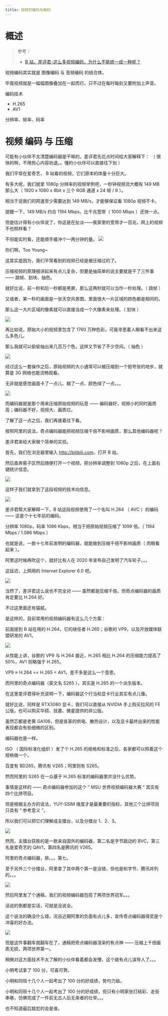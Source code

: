 ```yaml
---
title: 视频的编码与解码
---
```


# 概述

> 参考：
>
> - [B 站，差评君-这么多视频编码，为什么不能统一成一种呢？](https://www.bilibili.com/video/BV19Y4113788)

视频编码其实就是 图像编码 与 音频编码 的结合体。

毕竟视频就是一幅幅图像叠加在一起而已，只不过在每时每刻又要附加上声音。

编码技术

- H.265
- AV1

分辨率、帧率、码率

# 视频 编码 与 压缩

可能有小伙伴不太清楚编码器是干嘛的，差评君先花点时间给大家解释下：
（ 很快的啊，不用担心内容劝退。。懂的小伙伴可以直接往下划 ）

我们平常在爱奇艺、 B 站看的视频，它们原本的体量十分巨大。

有多大呢，我们就拿 1080p 分辨率的视频举例吧，一秒钟视频流大概有 149 MB 那么大（ 1920 x 1080 x 8bit x 三个 RGB 通道 x 24 帧 / 8 ）。

相当于说我们的网速至少需要达到 149 MB/s，才能够保证看 1080p 视频不卡。

提醒一下，149 MB/s 约合 1194 Mbps，比千兆宽带（ 1000 Mbps ）还快一点。

但是估计得有小伙伴说了，你这是在扯淡——我家里的宽带才一百兆，网上的视频不也照样看？

不但能实时看，还能顺手缓冲个一两分钟的量。
![](https://notes-learning.oss-cn-beijing.aliyuncs.com/dk3gg2/1616076594016-89d258bd-3205-4d80-944a-b7c1c595dd11.jpeg)

你们啊，Too Young~

这其实是因为，我们平常看到的视频已经是被压缩过的了。

压缩视频的原理细讲起来有点儿复杂，但要是抽简单的说主要就是干了三件事 —— 跳帧、划块、抽色。

就好比说，前一秒和后一秒都是黑屏，那么这两秒就可以当作一秒处理。（ 跳帧 ）

又或者，某一秒的画面是一张天空风景图，里面很大一片区域的颜色都是相同的。

那么这一大片区域的像素就可以直接当成一个大像素来处理。（ 划块 ）

![](https://notes-learning.oss-cn-beijing.aliyuncs.com/dk3gg2/1616076594014-16bd468b-3f32-4125-9dbc-e86abef85e81.jpeg)

再比如说，原始大小的视频里包含了 1760 万种色彩，可我寻思着人眼看不出来这么多色儿。

那么我就可以偷偷抽出来几百万个色，这样又节省了不少空间。（ 抽色 ）

![](https://notes-learning.oss-cn-beijing.aliyuncs.com/dk3gg2/1616076594045-6a0b7b8b-057d-4343-88c3-f76d96f4948e.jpeg)

经过这么一套操作之后，原始视频的大小通常可以被压缩到一个挺夸张的地步，就算是 3G 网络也能流畅观看。

无非就是感觉画面卡了一点儿、糊了一点、颜色绿了一点。。。

![](https://notes-learning.oss-cn-beijing.aliyuncs.com/dk3gg2/1616076594063-16240d1b-7397-4be5-922c-00bda03c81b0.jpeg)

而编码器就是那个用来压缩原始视频的玩意 —— 编码器好，视频小的同时画质高；编码器不好，视频大、画质烂。

了解了这一点之后，我们再接着往下看。

按照阿里的说法，奇点编码器能把视频压缩千倍不影响画质，那么其他编码器呢？

差评君来给大家做个简单的实验。

首先，我们在浏览器里输入 <http://bilibili.com>，打开 B 站。

然后直奔窑子区然后随便打开一个视频，把分辨率调整到 1080p 之后，在上面右键统计信息。

![](https://notes-learning.oss-cn-beijing.aliyuncs.com/dk3gg2/1616076594011-da2071d6-36f3-4dea-86b7-b879597ead2d.jpeg)

这样子我们就拿到了这段视频的技术向信息。

![](https://notes-learning.oss-cn-beijing.aliyuncs.com/dk3gg2/1616076594050-fe83c040-7739-4d0e-b6b9-40e3c97ece9a.jpeg)

差评君帮大家解释一下，B 站这段视频使用了一个名叫 H.264 （ AVC ）的编码 —— 这是个十七年前的编码。

分辨率 1080p，码率 1086 Kbps，相当于把原始视频压缩了 1099 倍。（ 1194 Mbps / 1.086 Mbps ）

也就是说，一款十七年前发明的编码器，就能做到压缩千倍不影响画质（ 肉眼看起来 ）。

阿里这时候再吹这个，就好比有人在 2020 年宣布自己发明了汽车轮子。。。

这延迟，上网用的 Internet Explorer 6.0 吧。

![](https://notes-learning.oss-cn-beijing.aliyuncs.com/dk3gg2/1616076594030-89db9374-da67-41f5-b847-e06ccd15bb5a.jpeg)

当然了，差评君这么说也不完全对 —— 虽然都是压缩千倍，但奇点编码器的画质肯定要比 H.264 好。

不过这里面还有猫腻。

是这样的，目前常用的视频编码器有这么几个方案：

前面提到 B 站在用的 H.264，它的继任者 H.265；谷歌的 VP9，以及开放媒体联盟研发的 AV1。

![](https://notes-learning.oss-cn-beijing.aliyuncs.com/dk3gg2/1616076594098-053bfdc6-6a89-401e-a6a1-7f8c1d273b5a.jpeg)

从性能上讲，谷歌的 VP9 与 H.264 接近，H.265 相比 H.264 的压缩能力提高了 50%，AV1 则略强于 H.265。

VP9 ≈ H.264 << H.265 < AV1，差不多是这么一个意思。

而阿里的奇点编码器（英文名 S265 ），其实是 H.265 的一个派生版本。

在这里差评君得补充说明一下，编码器这个行当和显卡行业其实有点儿像。

就好比说，同样是 RTX3080 显卡，我们可以直接从 NVIDIA 手上购买拉风的 FE 公版，也可以购买华硕、技嘉、微星提供的非公版。

虽然芯都是老黄 GA106，但是各家的供电、散热设计，以及显卡最终出来的性能表现都会有些细微的区别。

编码器也是一样。

ISO （ 国际标准化组织 ）发了个 H.265 的规格和标准之后，各家都可以照着这个规格做一个。

百度有 BD265，腾讯有 V265；阿里则有 S265。

然而阿里的 S265 在一众基于 H.265 标准的编码器里并没什么优势。

事情是这样的 —— 奇点编码器参加的这个 “ MSU 世界视频编码器大赛 ” 其实有四个比拼项目。

但是根据主办方的说法，YUY-SSIM 维度才是最重要的指标，其他三个比拼项目只具有 “ 参考意义 ”。

所以我们可以把它们理解成主擂台，以及分擂台 1、2、3。

![](https://notes-learning.oss-cn-beijing.aliyuncs.com/dk3gg2/1616076594067-aa507a2f-543e-4e29-abba-3e3dec94e3ff.jpeg)

然而，主擂台获胜的是一款来自国外的编码器，第二名是字节跳动的 BVC，第三名是爱奇艺的 QAV1，第四名是腾讯的 V265。

阿里的奇点编码器，排。。。第七。

至于另外三个分擂台，阿里拿了其中两个第一是没错，但也是和字节、腾讯并列的。。。

![](https://notes-learning.oss-cn-beijing.aliyuncs.com/dk3gg2/1616076594048-3efead86-892d-4a84-9837-ce5502f9b91c.jpeg)

然后阿里发了个通稿，我们的视频编码器包揽了两项世界冠军。。。

话说的倒都是实话，可就是没说全。

这个说法的确没什么错，况且近期阿里的负面有点儿多，宣传奇点编码器得奖是个冲喜的好办法。

![](https://notes-learning.oss-cn-beijing.aliyuncs.com/dk3gg2/1616076594043-65b18125-f709-4049-9c3f-2c50859100b2.jpeg)

但是这件事翻车就翻车在了，通稿把奇点编码器渲染的有点神 —— 压缩上千倍画质无损，两项世界第一。

稍微对这方面技术不太了解的小伙伴看着都会发懵，这个就有点儿误导人了。。。

小明考试拿了 100 分，可喜可贺。

小明和同班十几个人一起考出了 100 分的好成绩，势均力敌。

小明和同班十几个人一起考出了 100 分的好成绩，但只有小明家张灯结彩、走街串巷，仿佛完成了一件前无古人后无来者的壮举。。。

也不知道最后尴尬的会是谁。
